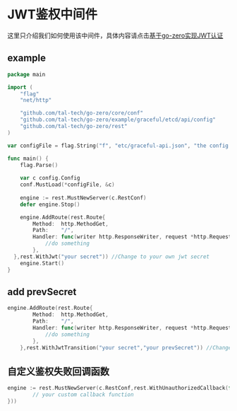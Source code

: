 # JWT鉴权中间件

这里只介绍我们如何使用该中间件，具体内容请点击[基于go-zero实现JWT认证](https://github.com/zeromicro/zero-doc/blob/main/doc/jwt.md)


## example


```go
package main

import (
	"flag"
	"net/http"

	"github.com/tal-tech/go-zero/core/conf"
	"github.com/tal-tech/go-zero/example/graceful/etcd/api/config"
	"github.com/tal-tech/go-zero/rest"
)

var configFile = flag.String("f", "etc/graceful-api.json", "the config file")

func main() {
	flag.Parse()
 
	var c config.Config
	conf.MustLoad(*configFile, &c)
	
	engine := rest.MustNewServer(c.RestConf)
	defer engine.Stop()

	engine.AddRoute(rest.Route{
		Method:  http.MethodGet,
		Path:    "/",
		Handler: func(writer http.ResponseWriter, request *http.Request) {
			//do something
		},
  },rest.WithJwt("your secret")) //Change to your own jwt secret
	engine.Start()
}
```


## add prevSecret


```go
engine.AddRoute(rest.Route{
		Method:  http.MethodGet,
		Path:    "/",
		Handler: func(writer http.ResponseWriter, request *http.Request) {
			//do something
		},
	},rest.WithJwtTransition("your secret","your prevSecret")) //Change to your own jwt secret and prevSecret
```


## 自定义鉴权失败回调函数


```go
engine := rest.MustNewServer(c.RestConf,rest.WithUnauthorizedCallback(func(w http.ResponseWriter, r *http.Request, err error) {
		// your custom callback function
}))
```

<Vssue title="jwtmiddleware" />


